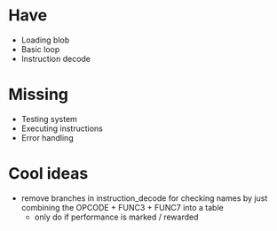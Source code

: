 # Have
- Loading blob
- Basic loop
- Instruction decode

# Missing
- Testing system
- Executing instructions
- Error handling

# Cool ideas
- remove branches in instruction_decode for checking names by just combining the OPCODE + FUNC3 + FUNC7 into a table
    - only do if performance is marked / rewarded
